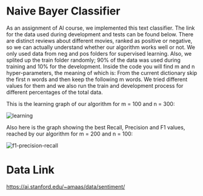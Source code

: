 # Naive Bayer Classifier

As an assignment of AI course, we implemented this text classifier. The link for the data used during development and tests can be found below. There are distinct reviews about different movies, ranked as positive or negative, so we can actually understand whether our algorithm works well or not. We only used data from neg and pos folders for supervised learning. Also, we splited up the train folder randomly; 90% of the data was used during training and 10% for the development. 
Inside the code you will find m and n hyper-parameters, the meaning of which is: From the current dictionary skip the first n words and then keep the following m words. We tried different values for them and we also run the train and development process for different percentages of the total data. 

This is the learning graph of our algorithm for m = 100 and n = 300:

![learning](https://user-images.githubusercontent.com/79640797/109861608-28ed1080-7c68-11eb-9c37-0f4dd6c93066.png)

Also here is the graph showing the best Recall, Precision and F1 values, reached by our algorithm for m = 200 and n = 100:

![f1-precision-recall](https://user-images.githubusercontent.com/79640797/109861604-27bbe380-7c68-11eb-8e37-59d47e03b154.png)

# Data Link

https://ai.stanford.edu/~amaas/data/sentiment/
